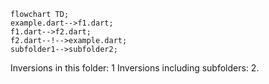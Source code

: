 <!---
Generated by https://github.com/polina-c/layerlens
Dependencies that create loops (inversions) are marked with `!`.
-->

```mermaid
flowchart TD;
example.dart-->f1.dart;
f1.dart-->f2.dart;
f2.dart--!-->example.dart;
subfolder1-->subfolder2;
```

Inversions in this folder: 1
Inversions including subfolders: 2.

